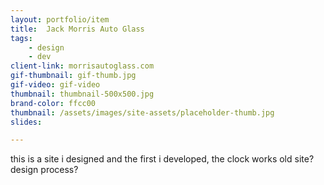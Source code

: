 ```yaml
---
layout: portfolio/item
title:  Jack Morris Auto Glass
tags:
    - design
    - dev
client-link: morrisautoglass.com
gif-thumbnail: gif-thumb.jpg
gif-video: gif-video
thumbnail: thumbnail-500x500.jpg
brand-color: ffcc00
thumbnail: /assets/images/site-assets/placeholder-thumb.jpg
slides:

---
```


this is a site i designed and the first i developed, the clock works
old site? design process?
